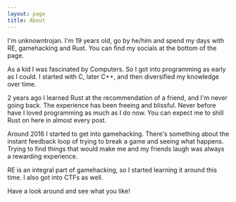 ```yaml
---
layout: page
title: About
---
```


I'm unknowntrojan. I'm 19 years old, go by he/him and spend my days with RE, gamehacking and Rust. You can find my socials at the bottom of the page.

As a kid I was fascinated by Computers. So I got into programming as early as I could. I started with C, later C++, and then diversified my knowledge over time.

2 years ago I learned Rust at the recommendation of a friend, and I'm never going back. The experience has been freeing and blissful. Never before have I loved programming as much as I do now. You can expect me to shill Rust on here in almost every post.

Around 2016 I started to get into gamehacking. There's something about the instant feedback loop of trying to break a game and seeing what happens. Trying to find things that would make me and my friends laugh was always a rewarding experience.

RE is an integral part of gamehacking, so I started learning it around this time. I also got into CTFs as well.

Have a look around and see what you like!
